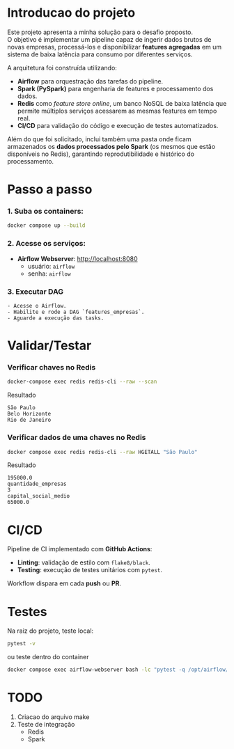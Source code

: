 
# Introducao do projeto

Este projeto apresenta a minha solução para o desafio proposto.  
O objetivo é implementar um pipeline capaz de ingerir dados brutos de novas empresas, processá-los e disponibilizar **features agregadas** em um sistema de baixa latência para consumo por diferentes serviços.

A arquitetura foi construída utilizando:
- **Airflow** para orquestração das tarefas do pipeline.  
- **Spark (PySpark)** para engenharia de features e processamento dos dados.  
- **Redis** como *feature store online*, um banco NoSQL de baixa latência que permite múltiplos serviços acessarem as mesmas features em tempo real.  
- **CI/CD** para validação do código e execução de testes automatizados.  

Além do que foi solicitado, inclui também uma pasta onde ficam armazenados os **dados processados pelo Spark** (os mesmos que estão disponíveis no Redis), garantindo reprodutibilidade e histórico do processamento.


# Passo a passo




### 1. Suba os containers:
```bash
docker compose up --build
```

### 2. Acesse os serviços:
- **Airflow Webserver**: [http://localhost:8080](http://localhost:8080)  
  - usuário: `airflow`  
  - senha: `airflow`  

###  3. Executar DAG
    - Acesse o Airflow.  
    - Habilite e rode a DAG `features_empresas`.  
    - Aguarde a execução das tasks.


# Validar/Testar
###  Verificar chaves no Redis

```bash
docker-compose exec redis redis-cli --raw --scan
```

Resultado
```
São Paulo
Belo Horizonte
Rio de Janeiro
```


###  Verificar dados de uma chaves no Redis
```bash
docker compose exec redis redis-cli --raw HGETALL "São Paulo"

```
Resultado
```
195000.0
quantidade_empresas
3
capital_social_medio
65000.0
```



# CI/CD

Pipeline de CI implementado com **GitHub Actions**:
- **Linting**: validação de estilo com `flake8/black`.  
- **Testing**: execução de testes unitários com `pytest`.  

Workflow dispara em cada **push** ou **PR**.


# Testes

Na raiz do projeto, teste local:
```bash
pytest -v
```
ou
teste dentro do container
```bash
docker compose exec airflow-webserver bash -lc "pytest -q /opt/airflow/tests"
```




# TODO

1. Criacao do arquivo make
2. Teste de integração
    - Redis
    - Spark